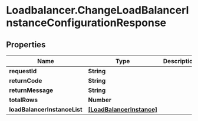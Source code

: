 # Loadbalancer.ChangeLoadBalancerInstanceConfigurationResponse

## Properties
Name | Type | Description | Notes
------------ | ------------- | ------------- | -------------
**requestId** | **String** |  | [optional] 
**returnCode** | **String** |  | [optional] 
**returnMessage** | **String** |  | [optional] 
**totalRows** | **Number** |  | [optional] 
**loadBalancerInstanceList** | [**[LoadBalancerInstance]**](LoadBalancerInstance.md) |  | [optional] 


